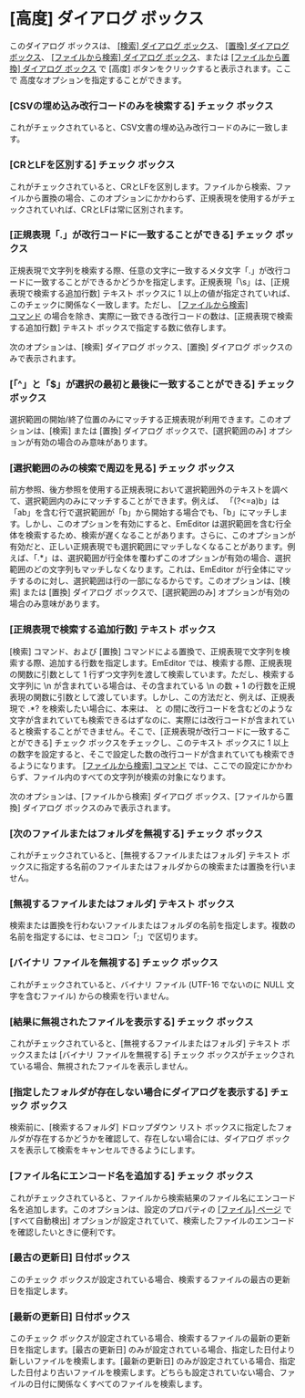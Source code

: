 # \[高度\] ダイアログ ボックス

このダイアログ ボックスは、 [\[検索\] ダイアログ ボックス](../find/index)、 [\[置換\] ダイアログ ボックス](../replace/index)、 [\[ファイルから検索\] ダイアログ ボックス](../find_in_files/index)、または [\[ファイルから置換\] ダイアログ ボックス](../replace_in_files/index) で
\[高度\] ボタンをクリックすると表示されます。ここで 高度なオプションを指定することができます。

### \[CSVの埋め込み改行コードのみを検索する\] チェック ボックス

これがチェックされていると、CSV文書の埋め込み改行コードのみに一致します。

### \[CRとLFを区別する\] チェック ボックス

これがチェックされていると、CRとLFを区別します。ファイルから検索、ファイルから置換の場合、このオプションにかかわらず、正規表現を使用するがチェックされていれば、CRとLFは常に区別されます。

### \[正規表現「.」が改行コードに一致することができる\] チェック ボックス

正規表現で文字列を検索する際、任意の文字に一致するメタ文字「.」が改行コードに一致することができるかどうかを指定します。正規表現「\\s」は、\[正規表現で検索する追加行数\] テキスト ボックスに 1 以上の値が指定されていれば、このチェックに関係なく一致します。ただし、 [\[ファイルから検索\]\
コマンド](../../cmd/search/grep) の場合を除き、実際に一致できる改行コードの数は、\[正規表現で検索する追加行数\] テキスト ボックスで指定する数に依存します。

次のオプションは、\[検索\] ダイアログ ボックス、\[置換\] ダイアログ ボックスのみで表示されます。

### \[「^」と「$」が選択の最初と最後に一致することができる\] チェック ボックス

選択範囲の開始/終了位置のみにマッチする正規表現が利用できます。このオプションは、\[検索\] または \[置換\] ダイアログ ボックスで、\[選択範囲のみ\] オプションが有効の場合のみ意味があります。

### \[選択範囲のみの検索で周辺を見る\] チェック ボックス

前方参照、後方参照を使用する正規表現において選択範囲外のテキストを調べて、選択範囲内のみにマッチすることができます。例えば、 「(?<=a)b」は「ab」を含む行で選択範囲が「b」から開始する場合でも、「b」にマッチします。しかし、このオプションを有効にすると、EmEditor は選択範囲を含む行全体を検索するため、検索が遅くなることがあります。さらに、このオプションが有効だと、正しい正規表現でも選択範囲にマッチしなくなることがあります。例えば、「.\*」は、選択範囲が行全体を覆わずこのオプションが有効の場合、選択範囲のどの文字列もマッチしなくなります。これは、EmEditor が行全体にマッチするのに対し、選択範囲は行の一部になるからです。このオプションは、\[検索\] または \[置換\] ダイアログ ボックスで、\[選択範囲のみ\] オプションが有効の場合のみ意味があります。

### \[正規表現で検索する追加行数\] テキスト ボックス

\[検索\] コマンド、および \[置換\] コマンドによる置換で、正規表現で文字列を検索する際、追加する行数を指定します。EmEditor
では、検索する際、正規表現の関数に引数として 1 行ずつ文字列を渡して検索しています。ただし、検索する文字列に \\n が含まれている場合は、その含まれている
\\n の数 + 1 の行数を正規表現の関数に引数として渡しています。しかし、この方法だと、例えば、正規表現で <td>.\*?</td>
を検索したい場合に、本来は、<td> と </td>
の間に改行コードを含むどのような文字が含まれていても検索できるはずなのに、実際には改行コードが含まれていると検索することができません。そこで、\[正規表現が改行コードに一致することができる\]
チェック ボックスをチェックし、このテキスト ボックスに 1 以上の数字を設定すると、そこで設定した数の改行コードが含まれていても検索できるようになります。 [\[ファイルから検索\] コマンド](../../cmd/search/grep) では、ここでの設定にかかわらず、ファイル内のすべての文字列が検索の対象になります。

次のオプションは、\[ファイルから検索\] ダイアログ ボックス、\[ファイルから置換\] ダイアログ ボックスのみで表示されます。

### \[次のファイルまたはフォルダを無視する\] チェック ボックス

これがチェックされていると、\[無視するファイルまたはフォルダ\] テキスト ボックスに指定する名前のファイルまたはフォルダからの検索または置換を行いません。

### \[無視するファイルまたはフォルダ\] テキスト ボックス

検索または置換を行わないファイルまたはフォルダの名前を指定します。複数の名前を指定するには、セミコロン「;」で区切ります。

### \[バイナリ ファイルを無視する\] チェック ボックス

これがチェックされていると、バイナリ ファイル (UTF-16 でないのに NULL 文字を含むファイル) からの検索を行いません。

### \[結果に無視されたファイルを表示する\] チェック ボックス

これがチェックされていると、\[無視するファイルまたはフォルダ\] テキスト ボックスまたは \[バイナリ ファイルを無視する\] チェック ボックスがチェックされている場合、無視されたファイルを表示しません。

### \[指定したフォルダが存在しない場合にダイアログを表示する\] チェック ボックス

検索前に、\[検索するフォルダ\] ドロップダウン リスト ボックスに指定したフォルダが存在するかどうかを確認して、存在しない場合には、ダイアログ ボックスを表示して検索をキャンセルできるようにします。

### \[ファイル名にエンコード名を追加する\] チェック ボックス

これがチェックされていると、ファイルから検索結果のファイル名にエンコード名を追加します。このオプションは、設定のプロパティの [\[ファイル\] ページ](../properties/file/index) で \[すべて自動検出\] オプションが設定されていて、検索したファイルのエンコードを確認したいときに便利です。

### \[最古の更新日\] 日付ボックス

このチェック ボックスが設定されている場合、検索するファイルの最古の更新日を指定します。

### \[最新の更新日\] 日付ボックス

このチェック ボックスが設定されている場合、検索するファイルの最新の更新日を指定します。\[最古の更新日\] のみが設定されている場合、指定した日付より新しいファイルを検索します。\[最新の更新日\] のみが設定されている場合、指定した日付より古いファイルを検索します。どちらも設定されていない場合、ファイルの日付に関係なくすべてのファイルを検索します。

